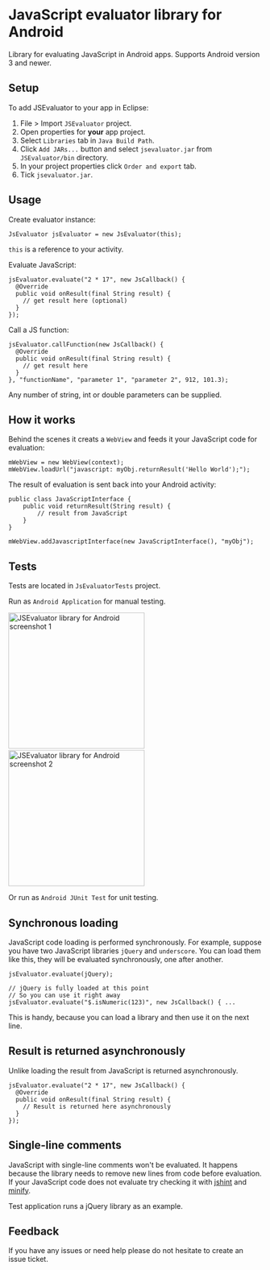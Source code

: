 # JavaScript evaluator library for Android

Library for evaluating JavaScript in Android apps. Supports Android version 3 and newer.

## Setup

To add JSEvaluator to your app in Eclipse:

1. File > Import `JSEvaluator` project.
1. Open properties for **your** app project.
1. Select `Libraries` tab in `Java Build Path`.
1. Click `Add JARs...` button and select `jsevaluator.jar` from `JSEvaluator/bin` directory.
1. In your project properties click `Order and export` tab.
1. Tick `jsevaluator.jar`.

## Usage

Create evaluator instance:

    JsEvaluator jsEvaluator = new JsEvaluator(this);

`this` is a reference to your activity.

Evaluate JavaScript:

    jsEvaluator.evaluate("2 * 17", new JsCallback() {
      @Override
      public void onResult(final String result) {
        // get result here (optional)
      }
    });

Call a JS function:

    jsEvaluator.callFunction(new JsCallback() {
      @Override
      public void onResult(final String result) {
        // get result here
      }
    }, "functionName", "parameter 1", "parameter 2", 912, 101.3);

Any number of string, int or double parameters can be supplied.

## How it works

Behind the scenes it creats a `WebView` and feeds it your JavaScript code for evaluation:

    mWebView = new WebView(context);
    mWebView.loadUrl("javascript: myObj.returnResult('Hello World');");
    
The result of evaluation is sent back into your Android activity:

    public class JavaScriptInterface {
    	public void returnResult(String result) {
    		// result from JavaScript
    	}
    }

    mWebView.addJavascriptInterface(new JavaScriptInterface(), "myObj");

## Tests

Tests are located in `JsEvaluatorTests` project.

Run as `Android Application` for manual testing.

<img src='https://raw.github.com/evgenyneu/js-evaluator-for-android/master/js_evaluator_screenshot_1.png' width='270' alt='JSEvaluator library for Android screenshot 1'> &nbsp;
<img src='https://raw.github.com/evgenyneu/js-evaluator-for-android/master/js_evaluator_screenshot_2.png' width='270' alt='JSEvaluator library for Android screenshot 2'>

Or run as `Android JUnit Test` for unit testing.

## Synchronous loading

JavaScript code loading is performed synchronously. For example, suppose you have two JavaScript libraries `jQuery` and `underscore`. You can load them like this, they will be evaluated synchronously, one after another.

    jsEvaluator.evaluate(jQuery);
    
    // jQuery is fully loaded at this point
    // So you can use it right away
    jsEvaluator.evaluate("$.isNumeric(123)", new JsCallback() { ...
    
This is handy, because you can load a library and then use it on the next line.
    
## Result is returned asynchronously

Unlike loading the result from JavaScript is returned asynchronously.

    jsEvaluator.evaluate("2 * 17", new JsCallback() {
      @Override
      public void onResult(final String result) {
        // Result is returned here asynchronously
      }
    });

## Single-line comments

JavaScript with single-line comments won't be evaluated. It happens because the library needs to remove new lines from code before evaluation. If your JavaScript code does not evaluate try checking it with [jshint](http://www.jshint.com/) and [minify](http://jscompress.com/).

Test application runs a jQuery library as an example.

## Feedback

If you have any issues or need help please do not hesitate to create an issue ticket.

